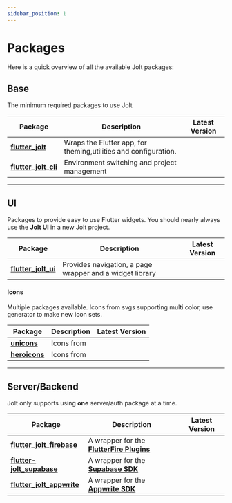 ```yaml
---
sidebar_position: 1
---
```


# Packages

Here is a quick overview of all the available Jolt packages:

## Base

The minimum required packages to use Jolt

| Package                               | Description                                                     | Latest Version |
| ------------------------------------- | --------------------------------------------------------------- | -------------- |
| [**flutter_jolt**](../jolt/jolt/)     | Wraps the Flutter app, for theming,utilities and configuration. |
| [**flutter_jolt_cli**](../jolt/jolt/) | Environment switching and project management                    |

---

## UI

Packages to provide easy to use Flutter widgets. You should nearly always use the **Jolt UI** in a new Jolt project.

| Package                              | Description                                              | Latest Version |
| ------------------------------------ | -------------------------------------------------------- | -------------- |
| [**flutter_jolt_ui**](../jolt/jolt/) | Provides navigation, a page wrapper and a widget library |

#### Icons

Multiple packages available. Icons from svgs supporting multi color, use generator to make new icon sets.

| Package                        | Description | Latest Version |
| ------------------------------ | ----------- | -------------- |
| [**unicons**](../jolt/jolt/)   | Icons from  |
| [**heroicons**](../jolt/jolt/) | Icons from  |

---

## Server/Backend

Jolt only supports using **one** server/auth package at a time.

| Package                                        | Description                                                                | Latest Version |
| ---------------------------------------------- | -------------------------------------------------------------------------- | -------------- |
| [**flutter_jolt_firebase**](../server/server/) | A wrapper for the [**FlutterFire Plugins**](https://firebase.flutter.dev/) |
| [**flutter-jolt_supabase**](../server/server/) | A wrapper for the [**Supabase SDK**](https://supabase.io/)                 |
| [**flutter_jolt_appwrite**](../server/server/) | A wrapper for the [**Appwrite SDK**](https://appwrite.io/)                 |
